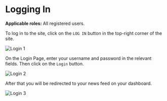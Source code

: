 # Logging In

**Applicable roles:** All registered users.

To log in to the site, click on the `LOG IN` button in the top-right corner of the site.

![Login 1](./img/login-1.png)

On the Login Page, enter your username and password in the relevant fields. Then click on the `Login` button.

![Login 2](./img/login-2.png)

After that you will be redirected to your news feed on your dashboard.

![Login 3](./img/login-3.png)
